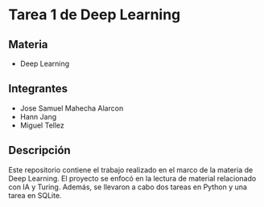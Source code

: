 # Tarea 1 de Deep Learning

## Materia
- Deep Learning

## Integrantes
- Jose Samuel Mahecha Alarcon
- Hann Jang
- Miguel Tellez

## Descripción
Este repositorio contiene el trabajo realizado en el marco de la materia de Deep Learning. El proyecto se enfocó en la lectura de material relacionado con IA y Turing. Además, se llevaron a cabo dos tareas en Python y una tarea en SQLite.





